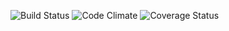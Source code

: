 ![Build Status](https://codeship.com/projects/79b145f0-9fbf-0133-7de0-1681093fc021/status?branch=master)
![Code Climate](https://codeclimate.com/github/ABBennett/break_toy.png)
![Coverage Status](https://coveralls.io/repos/ABBennett/break_toy/badge.png)
